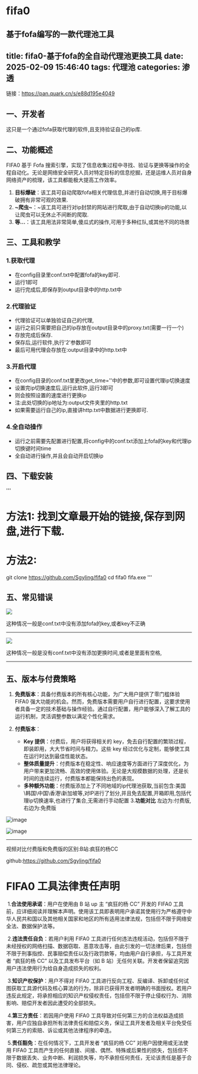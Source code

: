 # fifa0
基于fofa编写的一款代理池工具
---
title: fifa0-基于fofa的全自动代理池更换工具
date: 2025-02-09 15:46:40
tags: 代理池
categories: 渗透
---

链接：https://pan.quark.cn/s/e88d195e4049


## 一、开发者

这只是一个通过fofa获取代理的软件,且支持验证自己的ip库.

## 二、功能概述

FIFA0 基于 Fofa 搜索引擎，实现了信息收集过程中寻找、验证与更换等操作的全程自动化。无论是网络安全研究人员对特定目标的信息挖掘，还是运维人员对自身网络资产的梳理，该工具都能极大提高工作效率。

1. **目标爆破**：该工具可自动爬取fofa相关代理信息,并进行自动切换,用于目标爆破拥有非常可观的效果.
2. **~爬虫~**：~该工具可进行对ip封禁的网站进行爬取,由于自动切换ip的功能,以让爬虫可以无休止不间断的爬取.
3. **等...**：该工具用法非常简单,傻瓜式的操作,可用于多种红队,或其他不同的场景

## 三、工具和教学

### 1.获取代理
- 在config目录里conf.txt中配置fofa的key即可.
- 运行1即可
- 运行完成后,即保存到output目录中的http.txt中
### 2.代理验证
- 代理验证可以单独验证自己的代理,
- 运行之前只需要把自己的ip存放在output目录中的proxy.txt(需要一行一个)
- 存放完成后保存.
- 保存后,运行软件,执行'2'参数即可
- 最后可用代理会存放在:output目录中的http.txt中
### 3.开启代理
- 在config目录的conf.txt里更改get_time=''中的参数,即可设置代理ip切换速度
- 设置完ip切换速度后,运行此软件,运行3即可
- 则会按照设置的速度进行更换ip
- 注:此处切换的ip地址为:output文件夹里的http.txt
- 如果需要运行自己的ip,直接讲http.txt中数据进行更换即可.
### 4.全自动操作
- 运行之前需要先配置进行配置,将config中的conf.txt添加上fofa的key和代理ip切换键时间time
- 全自动进行操作,并且会自动开启切换ip

## 四、下载安装
'''
   # 方法1: 找到文章最开始的链接,保存到网盘,进行下载.
   # 方法2:
   git clone https://github.com/Sgyling/fifa0
   cd fifa0
   fifa.exe
'''

## 五、常见错误

![](https://pic1.imgdb.cn/item/67a865d7d0e0a243d4fd4ac9.png)

这种情况一般是conf.txt中没有添加fofa的key,或者key不正确

----

![](https://pic1.imgdb.cn/item/67a86628d0e0a243d4fd4af3.png)

这种情况一般是没有conf.txt中没有添加更换时间,或者是里面有空格,

----



## 五、版本与付费策略


1. **免费版本**：具备付费版本的所有核心功能，为广大用户提供了零门槛体验 FIFA0 强大功能的机会。然而，免费版本需要用户自行进行配置，这要求使用者具备一定的技术基础与操作经验。通过自行配置，用户能够深入了解工具的运行机制，灵活调整参数以满足个性化需求。

2. **付费版本**：
   - **Key 提供**：付费后，用户将获得相关的 key，免去自行配置的繁琐过程，即装即用，大大节省时间与精力。这些 key 经过优化与定制，能够使工具在运行时达到最佳性能状态。
   - **整体质量提升**：付费版本在稳定性、响应速度等方面进行了深度优化，为用户带来更加流畅、高效的使用体验。无论是大规模数据的处理，还是长时间的连续运行，付费版本都能保持出色的表现。
   - **多种额外功能**：付费版添加上了不同地域的ip代理池获取,当前包含:美国\韩国\中国\香港\新加坡等,对IP进行了划分,并且免去配置,开箱即用,包括代理ip切换速率,也进行了集合,无需进行手动配置
3.**功能对比**
左边为:付费版,右边为:免费版

![image](https://github.com/user-attachments/assets/76cd1456-1a1f-4479-b766-913138ed7259)

![image](https://github.com/user-attachments/assets/bb2f5746-3a35-4ef9-ada5-cf9312373029)

----

视频对比付费版和免费版的区别:B站:疯狂的杨CC


github:https://github.com/Sgyling/fifa0

# FIFA0 工具法律责任声明

​		1.**合法使用承诺**：用户在使用由 B 站 up 主 “疯狂的杨 CC” 开发的 FIFA0 工具前，应详细阅读并理解本声明。使用该工具即表明用户承诺其使用行为严格遵守中华人民共和国以及其他相关国家和地区的所有适用法律法规，包括但不限于网络安全法、数据保护法等。

​		2.**违法责任自负**：若用户利用 FIFA0 工具进行任何违法违规活动，包括但不限于未经授权的网络扫描、数据窃取、恶意攻击等，由此引发的一切法律后果，包括但不限于刑事指控、民事赔偿责任以及行政罚款等，均由用户自行承担，与工具开发者 “疯狂的杨 CC” 以及工具发布平台（如 B 站）无任何关联。开发者保留追究因用户违法使用行为给自身造成损失的权利。

​		3.**知识产权保护**：用户不得对 FIFA0 工具进行反向工程、反编译、拆卸或任何试图获取工具源代码及核心算法的行为，除非已获得开发者明确的书面授权。若用户违反此规定，将承担相应的知识产权侵权责任，包括但不限于停止侵权行为、消除影响、赔偿开发者因此遭受的全部损失。

​		4.**第三方责任**：若因用户使用 FIFA0 工具导致对任何第三方的合法权益造成损害，用户应独自承担所有法律责任和赔偿义务，保证工具开发者及相关平台免受任何第三方的索赔、诉讼或其他法律程序的牵连。

​		5.**责任豁免**：在任何情况下，工具开发者 “疯狂的杨 CC” 对用户因使用或无法使用 FIFA0 工具而产生的任何直接、间接、偶然、特殊或后果性的损失，包括但不限于数据丢失、业务中断、利润损失等，均不承担任何责任，无论该责任是基于合同、侵权、疏忽或其他法律理论。


